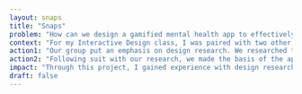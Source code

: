 ```yaml
---
layout: snaps
title: "Snaps"
problem: "How can we design a gamified mental health app to effectively motivate users in forming better habits?"
context: "For my Interactive Design class, I was paired with two other Digital Media Design students to design a mental health app solution. After some group research which revealed that nationally, 72% of adults report having one or more unhealthy behaviors, our group decided to have our app’s mission be to help users combat their bad habits. With one student working on illustration, another working on research and communication, and myself working as the lead on UI design and prototyping, our group was able to design a Figma prototype for a gamified, positive habit enforcing app: Snaps."
action1: "Our group put an emphasis on design research. We researched the psychology of effective methods for breaking bad habits, discovering that habit substitution, self-reflection, and visualization are highly effective methods in breaking bad habits. We also investigated current apps on the market with claims to help break bad habits, finding upon testing them that their methods were too degrading and not fun or empowering."
action2: "Following suit with our research, we made the basis of the app habit substitution (swapping a bad habit for a good one), included gamification with avatar upgrades to help users visualize themselves improving through rewards, and designed a self-reflective onboarding process to help users get to the root issues behind their bad habits. We included habit analytics and a friend leaderboard in the app as well to help users stay motivated through data and their community."
impact: "Through this project, I gained experience with design research and user research, implementing data findings, SWOT analysis, user personas, empathy maps, and user journey maps into the creation of a mobile app prototype. Additionally, I refined my Figma prototyping skills as I designed a tutorial-like guide to walk users through the app’s features."
draft: false
---
```





